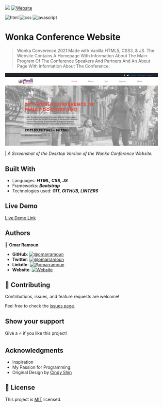 [![](https://img.shields.io/static/v1?label=BY&message=RAMOUN&color=birghtgreen)](https://omarramoun.com)
[![Website](https://img.shields.io/badge/OmarRamoun.com--yellow?style=social&logo=Firefox)](https://www.omarramoun.com/)

![html](https://img.shields.io/badge/-html-1f1f1f?logo=html5&logoColor=DB709361DAFB&style=for-the-badge)
![css](https://img.shields.io/badge/CSS-fbfbfb?style=for-the-badge&logo=css3&logoColor=DB7093)
![javascript](https://img.shields.io/badge/javascript-CA4245?style=for-the-badge&logo=javascript&logoColor=white)

<!-- Feel Free to Add, Update, Delete Any Section you find needs so -->

# Wonka Conference Website

> Wonka Converence 2021 Made with Vanilla HTML5, CSS3, & JS. The Website Contains A Homepage With Information About The Main Program Of The Conference Speakers And Partners And An About Page With Information About The Conference.

![screenshot](images/app_screenshot.png)

| *A Screenshot of the Desktop Version of the Wonka Conference Website.*

## Built With

- Languages: _**HTML, CSS, JS**_
- Frameworks: _**Bootstrap**_
- Technologies used: _**GIT, GITHUB, LINTERS**_

## Live Demo

[Live Demo Link](https://wonka.omarramoun.com/)

## Authors

<!-- Only Change Username for Different Accounts -->

👤 **Omar Ramoun**

- **GitHub**: [![@omarramoun](https://img.shields.io/github/followers/OmarRamoun?label=OmarRamoun&style=social)](https://github.com/OmarRamoun)
- **Twitter**: [![@omarramoun](https://img.shields.io/twitter/follow/OmarRamoun?label=OmarRamoun&style=social)](https://twitter.com/OmarRamoun)
- **LinkdIn**: [![@omarramoun](https://img.shields.io/github/followers/OmarRamoun?label=OmarRamoun&logo=linkedin&style=social)](https://www.linkedin.com/in/OmarRamoun/)
- **Website**: [![Website](https://img.shields.io/badge/omarramoun.com--yellow?style=social&logo=Firefox)](https://www.omarramoun.com/)

## 🤝 Contributing

Contributions, issues, and feature requests are welcome!

Feel free to check the [issues page](https://github.com/OmarRamoun/Wonka-Conference/issues).

## Show your support

Give a ⭐️ if you like this project!

## Acknowledgments

- Inspiration
- My Passion for Programming
- Original Design by [Cindy Shin](https://www.behance.net/gallery/29845175/CC-Global-Summit-2015)

## 📝 License

This project is [MIT](/LICENSE) licensed.
